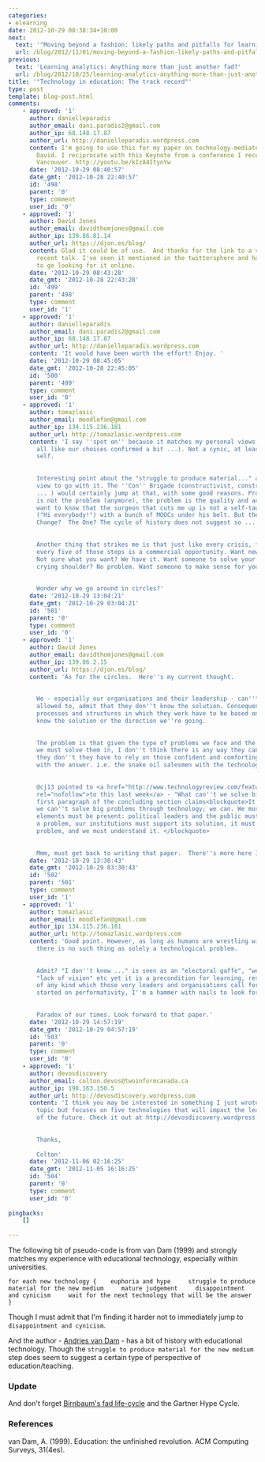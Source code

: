 ```yaml
---
categories:
- elearning
date: 2012-10-29 08:38:34+10:00
next:
  text: '"Moving beyond a fashion: likely paths and pitfalls for learning analytics"'
  url: /blog/2012/11/01/moving-beyond-a-fashion-likely-paths-and-pitfalls-for-learning-analytics/
previous:
  text: 'Learning analytics: Anything more than just another fad?'
  url: /blog/2012/10/25/learning-analytics-anything-more-than-just-another-fad/
title: '"Technology in education: The track record"'
type: post
template: blog-post.html
comments:
    - approved: '1'
      author: danielleparadis
      author_email: dani.paradis2@gmail.com
      author_ip: 68.148.17.87
      author_url: http://danielleparadis.wordpress.com
      content: I'm going to use this for my paper on technology-mediated learning. Thanks
        David. I reciprocate with this Keynote from a conference I recently attended in
        Vancouver. http://youtu.be/kIzA4ItynYw
      date: '2012-10-29 08:40:57'
      date_gmt: '2012-10-28 22:40:57'
      id: '498'
      parent: '0'
      type: comment
      user_id: '0'
    - approved: '1'
      author: David Jones
      author_email: davidthomjones@gmail.com
      author_ip: 139.86.81.14
      author_url: https://djon.es/blog/
      content: Glad it could be of use.  And thanks for the link to a video of Gardner's
        recent talk. I've seen it mentioned in the twittersphere and have been meaning
        to go looking for it online.
      date: '2012-10-29 08:43:28'
      date_gmt: '2012-10-28 22:43:28'
      id: '499'
      parent: '498'
      type: comment
      user_id: '1'
    - approved: '1'
      author: danielleparadis
      author_email: dani.paradis2@gmail.com
      author_ip: 68.148.17.87
      author_url: http://danielleparadis.wordpress.com
      content: 'It would have been worth the effort! Enjoy. '
      date: '2012-10-29 08:45:05'
      date_gmt: '2012-10-28 22:45:05'
      id: '500'
      parent: '499'
      type: comment
      user_id: '0'
    - approved: '1'
      author: tomazlasic
      author_email: moodlefan@gmail.com
      author_ip: 134.115.236.181
      author_url: http://tomazlasic.wordpress.com
      content: 'I say ''spot on'' because it matches my personal views (and don''t we
        all like our choices confirmed a bit ...). Not a cynic, at least to my deluded
        self.
    
    
        Interesting point about the "struggle to produce material..." and implied educational
        view to go with it. The ''Con'' Brigade (constructivist, constructionist, connectivist
        ... ) would certainly jump at that, with some good reasons. Producing the material
        is not the problem (anymore), the problem is the quality and accreditation. I
        want to know that the surgeon that cuts me up is not a self-taught Dr Nick Riviera
        ("Hi everybody!") with a bunch of MOOCs under his belt. But then - is this The
        Change?  The One? The cycle of history does not suggest so ...
    
    
        Another thing that strikes me is that just like every crisis, fear or novelty,
        every five of those steps is a commercial opportunity. Want new and shiny? There.
        Not sure what you want? We have it. Want someone to solve your problems and offer
        crying shoulder? No problem. Want someone to make sense for you? There you go.
    
    
        Wonder why we go around in circles?'
      date: '2012-10-29 13:04:21'
      date_gmt: '2012-10-29 03:04:21'
      id: '501'
      parent: '0'
      type: comment
      user_id: '0'
    - approved: '1'
      author: David Jones
      author_email: davidthomjones@gmail.com
      author_ip: 139.86.2.15
      author_url: https://djon.es/blog/
      content: 'As for the circles.  Here''s my current thought.
    
    
        We - especially our organisations and their leadership - can''t, or perhaps aren''t
        allowed to, admit that they don''t know the solution. Consequently the organisational
        processes and structures in which they work have to be based on that assumption.  We
        know the solution or the direction we''re going.
    
    
        The problem is that given the type of problems we face and the type of context
        we must solve them in, I don''t think there is any way they can know the solution.  Since
        they don''t they have to rely on those confident and comforting folk who come
        with the answer. i.e. the snake oil salesmen with the technology to sell.
    
    
        @cj13 pointed to <a href="http://www.technologyreview.com/featuredstory/429690/why-we-cant-solve-big-problems/"
        rel="nofollow">to this last week</a> - "What can''t we solve big problems?". The
        first paragraph of the concluding section claims<blockquote>It''s not true that
        we can''t solve big problems through technology; we can. We must. But all these
        elements must be present: political leaders and the public must care to solve
        a problem, our institutions must support its solution, it must really be a technological
        problem, and we must understand it. </blockquote>
    
    
        Mmm, must get back to writing that paper.  There''s more here I think.'
      date: '2012-10-29 13:30:43'
      date_gmt: '2012-10-29 03:30:43'
      id: '502'
      parent: '501'
      type: comment
      user_id: '1'
    - approved: '1'
      author: tomazlasic
      author_email: moodlefan@gmail.com
      author_ip: 134.115.236.181
      author_url: http://tomazlasic.wordpress.com
      content: 'Good point. However, as long as humans are wrestling with it, arguably
        there is no such thing as solely a technological problem.
    
    
        Admit? "I don''t know ..." is seen as an "electoral gaffe", "weak leadership",
        "lack of vision" etc yet it is a precondition for learning, research and solutions
        of any kind which those very leaders and organisations call for. Don''t get me
        started on performativity, I''m a hammer with nails to look for ;-)
    
    
        Paradox of our times. Look forward to that paper.'
      date: '2012-10-29 14:57:19'
      date_gmt: '2012-10-29 04:57:19'
      id: '503'
      parent: '0'
      type: comment
      user_id: '0'
    - approved: '1'
      author: devosdiscovery
      author_email: colton.devos@twoinformcanada.ca
      author_ip: 198.163.150.5
      author_url: http://devosdiscovery.wordpress.com
      content: 'I think you may be interested in something I just wrote about the this
        topic but focuses on five technologies that will impact the learning communities
        of the future. Check it out at http://devosdiscovery.wordpress.com/2012/10/30/2012-2040-which-5-technologies-will-shape-the-future/
    
    
        Thanks,
    
        Colton'
      date: '2012-11-06 02:16:25'
      date_gmt: '2012-11-05 16:16:25'
      id: '504'
      parent: '0'
      type: comment
      user_id: '0'
    
pingbacks:
    []
    
---
```

The following bit of pseudo-code is from van Dam (1999) and strongly matches my experience with educational technology, especially within universities.

`for each new technology {    euphoria and hype     struggle to produce material for the new medium     mature judgement     disappointment and cynicism     wait for the next technology that will be the answer }`

Though I must admit that I'm finding it harder not to immediately jump to `disappointment and cynicism`.

And the author - [Andries van Dam](http://en.wikipedia.org/wiki/Andries_van_Dam) - has a bit of history with educational technology. Though the `struggle to produce material for the new medium` step does seem to suggest a certain type of perspective of education/teaching.

### Update

And don't forget [Birnbaum's fad life-cycle](/blog/2009/04/06/birnbaums-fad-cycle-in-higher-education/) and the Gartner Hype Cycle.

### References

van Dam, A. (1999). Education: the unfinished revolution. ACM Computing Surveys, 31(4es).